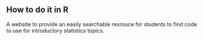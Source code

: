 ## How to do it in R

A website to provide an easily searchable resrouce for students to find code to use for introductory statistics topics.
